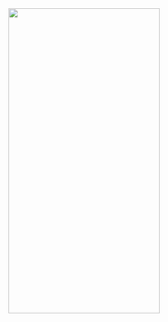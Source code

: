 
<img src="https://github.com/OHellow/WeatherTestApp/tree/master/WeatherTestApp/gifTest.gif" width="301" height="608" />




